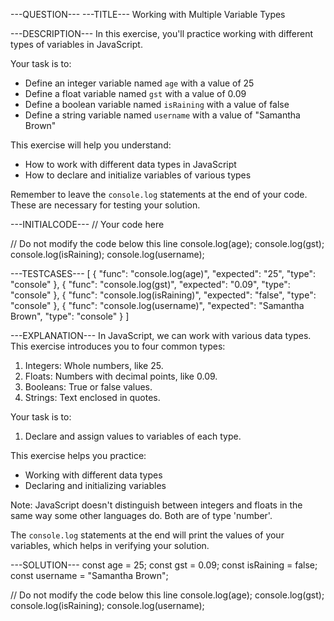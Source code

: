 ---QUESTION---
---TITLE---
Working with Multiple Variable Types

---DESCRIPTION---
In this exercise, you'll practice working with different types of variables in JavaScript.

Your task is to:
- Define an integer variable named `age` with a value of 25
- Define a float variable named `gst` with a value of 0.09
- Define a boolean variable named `isRaining` with a value of false
- Define a string variable named `username` with a value of "Samantha Brown"

This exercise will help you understand:
- How to work with different data types in JavaScript
- How to declare and initialize variables of various types

Remember to leave the `console.log` statements at the end of your code. These are necessary for testing your solution.

---INITIALCODE---
// Your code here


// Do not modify the code below this line
console.log(age);
console.log(gst);
console.log(isRaining);
console.log(username);

---TESTCASES---
[
  { "func": "console.log(age)", "expected": "25", "type": "console" },
  { "func": "console.log(gst)", "expected": "0.09", "type": "console" },
  { "func": "console.log(isRaining)", "expected": "false", "type": "console" },
  { "func": "console.log(username)", "expected": "Samantha Brown", "type": "console" }
]

---EXPLANATION---
In JavaScript, we can work with various data types. This exercise introduces you to four common types:

1. Integers: Whole numbers, like 25.
2. Floats: Numbers with decimal points, like 0.09.
3. Booleans: True or false values.
4. Strings: Text enclosed in quotes.

Your task is to:
1. Declare and assign values to variables of each type.

This exercise helps you practice:
- Working with different data types
- Declaring and initializing variables

Note: JavaScript doesn't distinguish between integers and floats in the same way some other languages do. Both are of type 'number'.

The `console.log` statements at the end will print the values of your variables, which helps in verifying your solution.

---SOLUTION---
const age = 25;
const gst = 0.09;
const isRaining = false;
const username = "Samantha Brown";

// Do not modify the code below this line
console.log(age);
console.log(gst);
console.log(isRaining);
console.log(username);